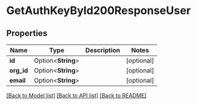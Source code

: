 # GetAuthKeyById200ResponseUser

## Properties

Name | Type | Description | Notes
------------ | ------------- | ------------- | -------------
**id** | Option<**String**> |  | [optional]
**org_id** | Option<**String**> |  | [optional]
**email** | Option<**String**> |  | [optional]

[[Back to Model list]](../README.md#documentation-for-models) [[Back to API list]](../README.md#documentation-for-api-endpoints) [[Back to README]](../README.md)


